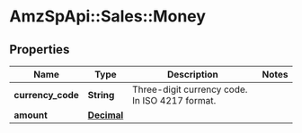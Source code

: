 # AmzSpApi::Sales::Money

## Properties
Name | Type | Description | Notes
------------ | ------------- | ------------- | -------------
**currency_code** | **String** | Three-digit currency code. In ISO 4217 format. | 
**amount** | [**Decimal**](Decimal.md) |  | 

